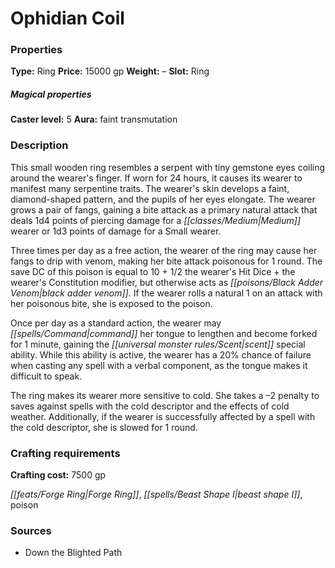 ﻿---
Title: "Ophidian Coil"
Type: "Ring"
Price: "15000 gp"
Weight: "–"
Slot: "Ring"
Caster level: "5"
Aura: "faint transmutation"
Description: |
  "This small wooden ring resembles a serpent with tiny gemstone eyes coiling around the wearer's finger. If worn for 24 hours, it causes its wearer to manifest many serpentine traits. The wearer's skin develops a faint, diamond-shaped pattern, and the pupils of her eyes elongate. The wearer grows a pair of fangs, gaining a bite attack as a primary natural attack that deals 1d4 points of piercing damage for a Medium wearer or 1d3 points of damage for a Small wearer.
  Three times per day as a free action, the wearer of the ring may cause her fangs to drip with venom, making her bite attack poisonous for 1 round. The save DC of this poison is equal to 10 + 1/2 the wearer's Hit Dice + the wearer's Constitution modifier, but otherwise acts as black adder venom. If the wearer rolls a natural 1 on an attack with her poisonous bite, she is exposed to the poison.
  Once per day as a standard action, the wearer may command her tongue to lengthen and become forked for 1 minute, gaining the scent special ability. While this ability is active, the wearer has a 20% chance of failure when casting any spell with a verbal component, as the tongue makes it difficult to speak.
  The ring makes its wearer more sensitive to cold. She takes a –2 penalty to saves against spells with the cold descriptor and the effects of cold weather. Additionally, if the wearer is successfully affected by a spell with the cold descriptor, she is slowed for 1 round."
Crafting cost: "7500 gp"
Sources: "['Down the Blighted Path']"
---

# Ophidian Coil

### Properties

**Type:** Ring **Price:** 15000 gp **Weight:** – **Slot:** Ring

##### Magical properties

**Caster level:** 5 **Aura:** faint transmutation

### Description

This small wooden ring resembles a serpent with tiny gemstone eyes coiling around the wearer's finger. If worn for 24 hours, it causes its wearer to manifest many serpentine traits. The wearer's skin develops a faint, diamond-shaped pattern, and the pupils of her eyes elongate. The wearer grows a pair of fangs, gaining a bite attack as a primary natural attack that deals 1d4 points of piercing damage for a _[[classes/Medium|Medium]]_ wearer or 1d3 points of damage for a Small wearer.

Three times per day as a free action, the wearer of the ring may cause her fangs to drip with venom, making her bite attack poisonous for 1 round. The save DC of this poison is equal to 10 + 1/2 the wearer's Hit Dice + the wearer's Constitution modifier, but otherwise acts as _[[poisons/Black Adder Venom|black adder venom]]_. If the wearer rolls a natural 1 on an attack with her poisonous bite, she is exposed to the poison.

Once per day as a standard action, the wearer may _[[spells/Command|command]]_ her tongue to lengthen and become forked for 1 minute, gaining the _[[universal monster rules/Scent|scent]]_ special ability. While this ability is active, the wearer has a 20% chance of failure when casting any spell with a verbal component, as the tongue makes it difficult to speak.

The ring makes its wearer more sensitive to cold. She takes a –2 penalty to saves against spells with the cold descriptor and the effects of cold weather. Additionally, if the wearer is successfully affected by a spell with the cold descriptor, she is slowed for 1 round.

### Crafting requirements

**Crafting cost:** 7500 gp

_[[feats/Forge Ring|Forge Ring]]_, _[[spells/Beast Shape I|beast shape I]]_, poison

### Sources

* Down the Blighted Path